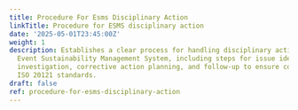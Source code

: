 ```yaml
---
title: Procedure For Esms Disciplinary Action
linkTitle: Procedure for ESMS disciplinary action
date: '2025-05-01T23:45:00Z'
weight: 1
description: Establishes a clear process for handling disciplinary actions under the
  Event Sustainability Management System, including steps for issue identification,
  investigation, corrective action planning, and follow-up to ensure compliance with
  ISO 20121 standards.
draft: false
ref: procedure-for-esms-disciplinary-action
---
```



